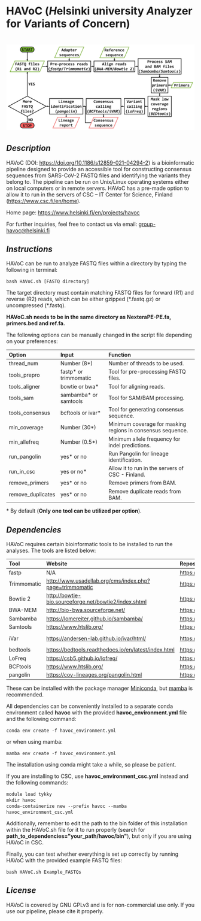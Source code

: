 **HAVoC** (***H***elsinki university ***A***nalyzer for ***V***ariants ***o***f ***C***oncern)
=

![figure](Figures/havoc_flowchart.jpg)
=

*Description*
-

HAVoC (DOI: https://doi.org/10.1186/s12859-021-04294-2) is a bioinformatic pipeline designed to provide an accessible tool for constructing consensus sequences from SARS-CoV-2 FASTQ files and identifying the variants they belong to. The pipeline can be run on Unix/Linux operating systems either on local computers or in remote servers. HAVoC has a pre-made option to allow it to run in the servers of CSC – IT Center for Science, Finland (https://www.csc.fi/en/home).

Home page: https://www.helsinki.fi/en/projects/havoc

For further inquiries, feel free to contact us via email: [group-havoc@helsinki.fi](mailto:group-havoc@helsinki.fi)

*Instructions*
-

HAVoC can be run to analyze FASTQ files within a directory by typing the following in terminal:

    bash HAVoC.sh [FASTQ directory]

The target directory must contain matching FASTQ files for forward (R1) and reverse (R2) reads, which can be either gzipped (\*.fastq.gz) or uncompressed (\*.fastq).

**HAVoC.sh needs to be in the same directory as NexteraPE-PE.fa, primers.bed and ref.fa.**

The following options can be manually changed in the script file depending on your preferences:

| Option            | Input                 | Function                                                    |
| :---------------- | :-------------------- | :---------------------------------------------------------- |
| thread_num        | Number (8*)           | Number of threads to be used.                               |
| tools_prepro      | fastp* or trimmomatic | Tool for pre-processing FASTQ files.                        |
| tools_aligner     | bowtie or bwa*        | Tool for aligning reads.                                    |
| tools_sam         | sambamba* or samtools | Tool for SAM/BAM processing.                                |
| tools_consensus   | bcftools or ivar*     | Tool for generating consensus sequence.                     |
| min_coverage      | Number (30*)          | Minimum coverage for masking regions in consensus sequence. |
| min_allefreq      | Number (0.5*)         | Minimum allele frequency for indel predictions.             |
| run_pangolin      | yes* or no            | Run Pangolin for lineage identification.                    |
| run_in_csc        | yes or no*            | Allow it to run in the servers of CSC - Finland.            |
| remove_primers    | yes* or no            | Remove primers from BAM.                                    |
| remove_duplicates | yes* or no            | Remove duplicate reads from BAM.                            |

\* By default (**Only one tool can be utilized per option**).

*Dependencies*
-

HAVoC requires certain bioinformatic tools to be installed to run the analyses. The tools are listed below:

| Tool        | Website                                                 | Repository                               | Original article                              |
| :---------- | :------------------------------------------------------ | :--------------------------------------- | :-------------------------------------------- |
| fastp       | N/A                                                     | https://github.com/OpenGene/fastp        | https://doi.org/10.1093/bioinformatics/bty560 |
| Trimmomatic | http://www.usadellab.org/cms/index.php?page=trimmomatic | https://github.com/timflutre/trimmomatic | https://doi.org/10.1093/bioinformatics/btu170 |
| Bowtie 2    | http://bowtie-bio.sourceforge.net/bowtie2/index.shtml   | https://github.com/BenLangmead/bowtie2   | https://doi.org/10.1038/nmeth.1923            |
| BWA-MEM     | <http://bio-bwa.sourceforge.net/>                       | https://github.com/lh3/bwa               | https://doi.org/10.1093/bioinformatics/btp698 |
| Sambamba    | https://lomereiter.github.io/sambamba/                  | https://github.com/biod/sambamba         | https://doi.org/10.1093/bioinformatics/btv098 |
| Samtools    | <https://www.htslib.org/>                               | https://github.com/samtools/samtools     | https://doi.org/10.1093/bioinformatics/btp352 |
| iVar        | <https://andersen-lab.github.io/ivar/html/>             | <https://github.com/andersen-lab/ivar>   | <https://doi.org/10.1186/s13059-018-1618-7>   |
| bedtools    | https://bedtools.readthedocs.io/en/latest/index.html    | https://github.com/arq5x/bedtools2       | https://doi.org/10.1093/bioinformatics/btq033 |
| LoFreq      | https://csb5.github.io/lofreq/                          | https://github.com/CSB5/lofreq           | https://doi.org/10.1093/nar/gks918            |
| BCFtools    | <https://www.htslib.org/>                               | https://github.com/samtools/bcftools     | https://doi.org/10.1093/bioinformatics/btr509 |
| pangolin    | https://cov-lineages.org/pangolin.html                  | https://github.com/cov-lineages/pangolin | https://doi.org/10.1093/ve/veab064            |

These can be installed with the package manager [Miniconda](<https://docs.conda.io/en/latest/miniconda.html>), but [mamba](<https://github.com/mamba-org/mamba>) is recommended.

All dependencies can be conveniently installed to a separate conda environment called **havoc** with the provided **havoc_environment.yml** file and the following command:

    conda env create -f havoc_environment.yml

or when using mamba:

    mamba env create -f havoc_environment.yml

The installation using conda might take a while, so please be patient.

If you are installing to CSC, use **havoc_environment_csc.yml** instead and the following commands:

    module load tykky
    mkdir havoc
    conda-containerize new --prefix havoc --mamba havoc_environment_csc.yml

Additionally, remember to edit the path to the bin folder of this installation within the HAVoC.sh file for it to run properly (search for **path_to_dependencies="your_path/havoc/bin"**), but only if you are using HAVoC in CSC.

Finally, you can test whether everything is set up correctly by running HAVoC with the provided example FASTQ files:

    bash HAVoC.sh Example_FASTQs

*License*
-

HAVoC is covered by GNU GPLv3 and is for non-commercial use only. If you use our pipeline, please cite it properly.

[def]: Isolated.png "Title"